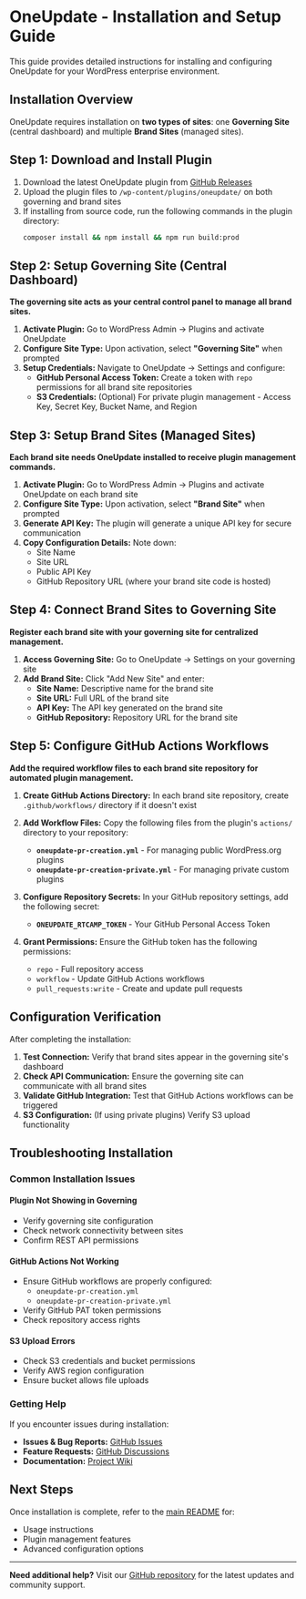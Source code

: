 # OneUpdate - Installation and Setup Guide

This guide provides detailed instructions for installing and configuring OneUpdate for your WordPress enterprise environment.

## Installation Overview

OneUpdate requires installation on **two types of sites**: one **Governing Site** (central dashboard) and multiple **Brand Sites** (managed sites).

## Step 1: Download and Install Plugin

1. Download the latest OneUpdate plugin from [GitHub Releases](https://github.com/rtCamp/OneUpdate/releases)
2. Upload the plugin files to `/wp-content/plugins/oneupdate/` on both governing and brand sites
3. If installing from source code, run the following commands in the plugin directory:
   ```bash
   composer install && npm install && npm run build:prod
   ```

## Step 2: Setup Governing Site (Central Dashboard)

**The governing site acts as your central control panel to manage all brand sites.**

1. **Activate Plugin:** Go to WordPress Admin → Plugins and activate OneUpdate
2. **Configure Site Type:** Upon activation, select **"Governing Site"** when prompted
3. **Setup Credentials:** Navigate to OneUpdate → Settings and configure:
   - **GitHub Personal Access Token:** Create a token with `repo` permissions for all brand site repositories
   - **S3 Credentials:** (Optional) For private plugin management - Access Key, Secret Key, Bucket Name, and Region

## Step 3: Setup Brand Sites (Managed Sites)

**Each brand site needs OneUpdate installed to receive plugin management commands.**

1. **Activate Plugin:** Go to WordPress Admin → Plugins and activate OneUpdate on each brand site
2. **Configure Site Type:** Upon activation, select **"Brand Site"** when prompted
3. **Generate API Key:** The plugin will generate a unique API key for secure communication
4. **Copy Configuration Details:** Note down:
   - Site Name
   - Site URL  
   - Public API Key
   - GitHub Repository URL (where your brand site code is hosted)

## Step 4: Connect Brand Sites to Governing Site

**Register each brand site with your governing site for centralized management.**

1. **Access Governing Site:** Go to OneUpdate → Settings on your governing site
2. **Add Brand Site:** Click "Add New Site" and enter:
   - **Site Name:** Descriptive name for the brand site
   - **Site URL:** Full URL of the brand site
   - **API Key:** The API key generated on the brand site
   - **GitHub Repository:** Repository URL for the brand site

## Step 5: Configure GitHub Actions Workflows

**Add the required workflow files to each brand site repository for automated plugin management.**

1. **Create GitHub Actions Directory:** In each brand site repository, create `.github/workflows/` directory if it doesn't exist

2. **Add Workflow Files:** Copy the following files from the plugin's `actions/` directory to your repository:
   - **`oneupdate-pr-creation.yml`** - For managing public WordPress.org plugins
   - **`oneupdate-pr-creation-private.yml`** - For managing private custom plugins

3. **Configure Repository Secrets:** In your GitHub repository settings, add the following secret:
   - **`ONEUPDATE_RTCAMP_TOKEN`** - Your GitHub Personal Access Token

4. **Grant Permissions:** Ensure the GitHub token has the following permissions:
   - `repo` - Full repository access
   - `workflow` - Update GitHub Actions workflows
   - `pull_requests:write` - Create and update pull requests

## Configuration Verification

After completing the installation:

1. **Test Connection:** Verify that brand sites appear in the governing site's dashboard
2. **Check API Communication:** Ensure the governing site can communicate with all brand sites
3. **Validate GitHub Integration:** Test that GitHub Actions workflows can be triggered
4. **S3 Configuration:** (If using private plugins) Verify S3 upload functionality

## Troubleshooting Installation

### Common Installation Issues

#### Plugin Not Showing in Governing
- Verify governing site configuration
- Check network connectivity between sites
- Confirm REST API permissions

#### GitHub Actions Not Working
- Ensure GitHub workflows are properly configured:
  - `oneupdate-pr-creation.yml`
  - `oneupdate-pr-creation-private.yml`
- Verify GitHub PAT token permissions
- Check repository access rights

#### S3 Upload Errors
- Check S3 credentials and bucket permissions
- Verify AWS region configuration
- Ensure bucket allows file uploads

### Getting Help

If you encounter issues during installation:

- **Issues & Bug Reports:** [GitHub Issues](https://github.com/rtCamp/OneUpdate/issues)
- **Feature Requests:** [GitHub Discussions](https://github.com/rtCamp/OneUpdate/discussions)
- **Documentation:** [Project Wiki](https://github.com/rtCamp/OneUpdate/wiki)

## Next Steps

Once installation is complete, refer to the [main README](../README.md) for:
- Usage instructions
- Plugin management features
- Advanced configuration options

---

**Need additional help?** Visit our [GitHub repository](https://github.com/rtCamp/OneUpdate) for the latest updates and community support.